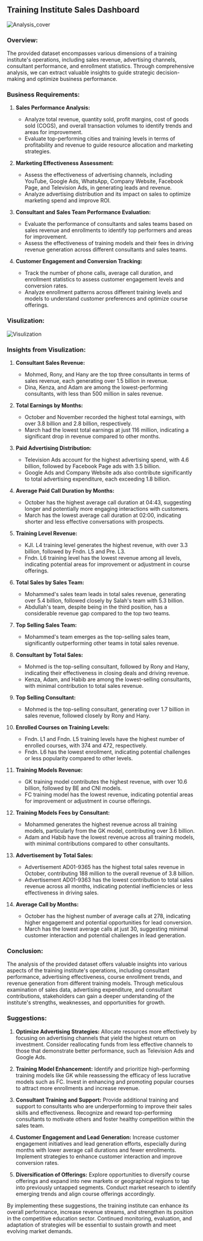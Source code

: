 ## Training Institute Sales Dashboard
![Analysis_cover](https://github.com/Sadikctg/Project_9_Training_Institute_Sales_Dashboard_Excel/blob/main/images/market%20analysis%20illustration%20concept%20cover%20page.jpg)

### Overview:
The provided dataset encompasses various dimensions of a training institute's operations, including sales revenue, advertising channels, consultant performance, and enrollment statistics. Through comprehensive analysis, we can extract valuable insights to guide strategic decision-making and optimize business performance.

### Business Requirements:
1. **Sales Performance Analysis:**
   - Analyze total revenue, quantity sold, profit margins, cost of goods sold (COGS), and overall transaction volumes to identify trends and areas for improvement.
   - Evaluate top-performing cities and training levels in terms of profitability and revenue to guide resource allocation and marketing strategies.
   
2. **Marketing Effectiveness Assessment:**
   - Assess the effectiveness of advertising channels, including YouTube, Google Ads, WhatsApp, Company Website, Facebook Page, and Television Ads, in generating leads and revenue.
   - Analyze advertising distribution and its impact on sales to optimize marketing spend and improve ROI.

3. **Consultant and Sales Team Performance Evaluation:**
   - Evaluate the performance of consultants and sales teams based on sales revenue and enrollments to identify top performers and areas for improvement.
   - Assess the effectiveness of training models and their fees in driving revenue generation across different consultants and sales teams.

4. **Customer Engagement and Conversion Tracking:**
   - Track the number of phone calls, average call duration, and enrollment statistics to assess customer engagement levels and conversion rates.
   - Analyze enrollment patterns across different training levels and models to understand customer preferences and optimize course offerings.

### Visulization:

![Visulization](https://github.com/Sadikctg/Project_9_Training_Institute_Sales_Dashboard_Excel/blob/main/images/Training%20Institute%20Sales%20Dashboard.jpg)


### Insights from Visulization:

1. **Consultant Sales Revenue:**
   - Mohmed, Rony, and Hany are the top three consultants in terms of sales revenue, each generating over 1.5 billion in revenue.
   - Dina, Kenza, and Adam are among the lowest-performing consultants, with less than 500 million in sales revenue.

2. **Total Earnings by Months:**
   - October and November recorded the highest total earnings, with over 3.8 billion and 2.8 billion, respectively.
   - March had the lowest total earnings at just 116 million, indicating a significant drop in revenue compared to other months.

3. **Paid Advertising Distribution:**
   - Television Ads account for the highest advertising spend, with 4.6 billion, followed by Facebook Page ads with 3.5 billion.
   - Google Ads and Company Website ads also contribute significantly to total advertising expenditure, each exceeding 1.8 billion.

4. **Average Paid Call Duration by Months:**
   - October has the highest average call duration at 04:43, suggesting longer and potentially more engaging interactions with customers.
   - March has the lowest average call duration at 02:00, indicating shorter and less effective conversations with prospects.

5. **Training Level Revenue:**
   - KJI. L4 training level generates the highest revenue, with over 3.3 billion, followed by Fndn. L5 and Pre. L3.
   - Fndn. L6 training level has the lowest revenue among all levels, indicating potential areas for improvement or adjustment in course offerings.

6. **Total Sales by Sales Team:**
   - Mohammed's sales team leads in total sales revenue, generating over 5.4 billion, followed closely by Salah's team with 5.3 billion.
   - Abdullah's team, despite being in the third position, has a considerable revenue gap compared to the top two teams.

7. **Top Selling Sales Team:**
   - Mohammed's team emerges as the top-selling sales team, significantly outperforming other teams in total sales revenue.

8. **Consultant by Total Sales:**
   - Mohmed is the top-selling consultant, followed by Rony and Hany, indicating their effectiveness in closing deals and driving revenue.
   - Kenza, Adam, and Habib are among the lowest-selling consultants, with minimal contribution to total sales revenue.

9. **Top Selling Consultant:**
   - Mohmed is the top-selling consultant, generating over 1.7 billion in sales revenue, followed closely by Rony and Hany.

10. **Enrolled Courses on Training Levels:**
    - Fndn. L1 and Fndn. L5 training levels have the highest number of enrolled courses, with 374 and 472, respectively.
    - Fndn. L6 has the lowest enrollment, indicating potential challenges or less popularity compared to other levels.

11. **Training Models Revenue:**
    - GK training model contributes the highest revenue, with over 10.6 billion, followed by BE and CNI models.
    - FC training model has the lowest revenue, indicating potential areas for improvement or adjustment in course offerings.

12. **Training Models Fees by Consultant:**
    - Mohammed generates the highest revenue across all training models, particularly from the GK model, contributing over 3.6 billion.
    - Adam and Habib have the lowest revenue across all training models, with minimal contributions compared to other consultants.

13. **Advertisement by Total Sales:**
    - Advertisement AD01-9365 has the highest total sales revenue in October, contributing 188 million to the overall revenue of 3.8 billion.
    - Advertisement AD01-9363 has the lowest contribution to total sales revenue across all months, indicating potential inefficiencies or less effectiveness in driving sales.

14. **Average Call by Months:**
    - October has the highest number of average calls at 278, indicating higher engagement and potential opportunities for lead conversion.
    - March has the lowest average calls at just 30, suggesting minimal customer interaction and potential challenges in lead generation.


### Conclusion:
The analysis of the provided dataset offers valuable insights into various aspects of the training institute's operations, including consultant performance, advertising effectiveness, course enrollment trends, and revenue generation from different training models. Through meticulous examination of sales data, advertising expenditure, and consultant contributions, stakeholders can gain a deeper understanding of the institute's strengths, weaknesses, and opportunities for growth.

### Suggestions:

1. **Optimize Advertising Strategies:** Allocate resources more effectively by focusing on advertising channels that yield the highest return on investment. Consider reallocating funds from less effective channels to those that demonstrate better performance, such as Television Ads and Google Ads.

2. **Training Model Enhancement:** Identify and prioritize high-performing training models like GK while reassessing the efficacy of less lucrative models such as FC. Invest in enhancing and promoting popular courses to attract more enrollments and increase revenue.

3. **Consultant Training and Support:** Provide additional training and support to consultants who are underperforming to improve their sales skills and effectiveness. Recognize and reward top-performing consultants to motivate others and foster healthy competition within the sales team.

4. **Customer Engagement and Lead Generation:** Increase customer engagement initiatives and lead generation efforts, especially during months with lower average call durations and fewer enrollments. Implement strategies to enhance customer interaction and improve conversion rates.

5. **Diversification of Offerings:** Explore opportunities to diversify course offerings and expand into new markets or geographical regions to tap into previously untapped segments. Conduct market research to identify emerging trends and align course offerings accordingly.

By implementing these suggestions, the training institute can enhance its overall performance, increase revenue streams, and strengthen its position in the competitive education sector. Continued monitoring, evaluation, and adaptation of strategies will be essential to sustain growth and meet evolving market demands.
